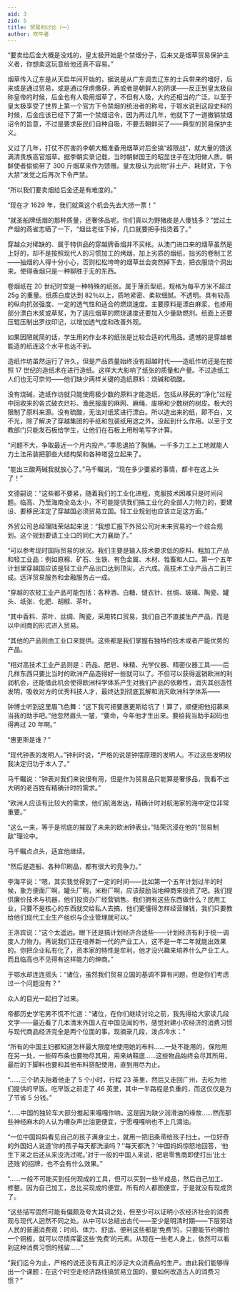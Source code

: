 ```yaml
---
aid: 3
zid: 5
title: 贸易的讨论（一）
author: 吹牛者
---
```


“要卖给后金大概是没戏的，皇太极开始是个禁烟分子，后来又是烟草贸易保护主义者，你想卖这玩意给他还真不容易。”

烟草传入辽东是从天启年间开始的，据说是从广东调去辽东的士兵带来的嗜好，后来或是通过贸易，或是通过俘虏缴获，再或者是朝鲜人的阴谋——反正到皇太极自称皇帝的时候，后金也有人吸用烟草了，不但有人吸，大约还相当的广泛，以至于皇太极享受了世界上第一个官方下令禁烟的统治者的称号，于鄂水说到这段史料的时候，后金应该已经下了第一个禁烟诏令，因为再过几年，他就下了一道撤销禁烟诏令的旨意，不过是要求臣民们自种自吸，不要去朝鲜买了——典型的贸易保护主义。

又过了几年，打仗不厉害的李朝大概准备用烟草对后金搞“超限战”，就大量的馈送满清贵族高官烟草。据李朝实录记载，当时朝鲜国王的昭显世子在沈阳做人质。朝鲜使者偷偷带了 300 斤烟草来作为馈赠。皇太极认为此物“非土产、耗财货，下令大禁”发觉之后再次下令严禁。

“所以我们要卖烟给后金还是有难度的。”

“现在才 1629 年，我们就乘这个机会先去大捞一票！”

“就圣船牌纸烟的那种质量，还奢侈品呢。你们真以为野猪皮是人傻钱多？”尝过土产烟的燕雀志晒了一下，“烟丝老往下掉，几口就要把手指烫着了。”

穿越众对稀缺的、属于特供品的穿越牌香烟并不买帐。从澳门进口来的烟草虽然是上好的，却不是按照现代人的习惯加工的烤烟，加上劣质的烟纸，拙劣的卷制工艺——抽烟的人得十分小心，否则松松垮垮的烟草丝会突然掉下去，把衣服烧个洞出来。使得香烟只是一种聊胜于无的东西。

卷烟纸在 20 世纪时空是一种特殊的纸张。属于薄页型纸，规格为每平方米不超过 25g 的重量。纸质白度达到 82％以上，质地紧密、柔软细腻。不透明。具有较高的纵向抗张强度、一定的透气性和适合的燃烧速度。主要原料是漂白麻浆，也掺用部分漂白木浆或草浆，为了适应烟草的燃烧速度还要加入少量助燃剂。纸面上还要压辊压制出罗纹印记，以增加透气度和改善外观。

如果因陋就简的话，学生用的作业本的纸张是比较合适的代用品。遗憾的是穿越者能造的纸连这个水平也达不到。

造纸作坊虽然运行了许久，但是产品质量始终没有超越时代——造纸作坊还是在按照 17 世纪的造纸术在进行造纸。这样大大影响了纸张的质量和产量。不过造纸工人们也无可奈何——他们缺少两样关键的造纸原料：烧碱和硫酸。

没有烧碱，造纸作坊就只能使用极少数的原料才能造纸，包括从移民的“净化”过程中回收来的各式破衣烂衫、渔民报废的麻网、麻绳、废棉和少数树的树皮。极大的限制了原料来源。没有硫酸，无法对纸浆进行漂白。所以造出来的纸，即不白，又不光，除了解决了穿越集团的手纸和包装纸用途之外，没起到什么作用。以至于文教部门只能发石板给学生，让他们在石板上用粉笔写字计算。

“问题不大，争取最近一个月内投产。”季思退拍了胸脯。一千多力工上工地就能人力土法吊装把那些大结构架和各种塔竖立起来了。

“能出三酸两碱我就放心了。”马千瞩说，“现在多少要紧的事情，都卡在这上头了！”

文德嗣说：“这些都不要紧，随着我们的工业化进程，克服技术困难只是时间问题。临高、乃至海南全岛太小，不可能提供我们搞工业化的全部人力物力的，要建设、要移民注定了穿越国必须贸易立国。轻工业规划也应该立足这方面。”

外贸公司总经理陆荣站起来说：“我想汇报下外贸公司对未来贸易的一个综合规划。这个规划要请工业口的同仁大力襄助了。”

“可以参考现时国际贸易的状况。我们主要是输入技术要求低的原料、粗加工产品和轻工业品：例如原棉、矿石、生铁、有色金属、木材、牲畜和人口。第一个五年计划里穿越国应该是轻工业产品出口达到顶尖，占六成。高技术工业产品占二到三成。远洋贸易服务和金融服务占一成。

“穿越的农轻工业产品可能包括：各种酒、白糖、缝衣针、丝绸、玻璃、陶瓷、罐头、纸张、化肥、胡椒、茶叶。

“其中香料、茶叶、丝绸、陶瓷，采用转口贸易，我们自己不直接生产产品，而是以中间商的形式进入贸易。

“其他的产品则由工业口来提供。这些都是我们掌握有独特的技术或者产能优势的产品。

“相对高技术工业产品则是：药品、肥皂、味精、光学仪器、精密仪器工具——后几样东西只要比当时的欧洲产品造得好一些就可以了。不但可以获得返销欧洲的利润机会，还能借此机会使得欧洲科学体系产生对我们产品的依赖性，消灭其创造性发明，吸收对方的优秀科技人才，最终达到彻底瓦解和消灭欧洲科学体系——

钟博士听到这里眉飞色舞：“这下我可把要惠更斯给坑了！算了，顺便把他招募来当我的助手吧。”他忽然眉头一皱，“要命，今年他才生出来。要给我当助手起码也得再过 20 年啊。”

“惠更斯是谁？”

“现代钟表的发明人。”钟利时说，“严格的说是钟摆原理的发明人。不过这些发明权我决定归功于本人了。”

马千瞩说：“钟表对我们来说很有用，但是作为贸易品只能算是奢侈品，我看不出大明的老百姓有精确计时的需求。”

“欧洲人应该有比较大的需求，他们航海发达，精确计时对航海家的海中定位非常重要。”

“这么一来，等于是彻底的摧毁了未来的欧洲钟表业。”陆荣沉浸在他的“贸易制敌”理论中。

马千瞩点点头，适宜他继续。

“然后是造船、各种印刷品，都有很大的竞争力。”

李海平说：“嗯，其实我觉得到了一定的时间——比如第一个五年计划过半的时候，象方便面厂啊，罐头厂啊，米粉厂啊，应该鼓励当地绅商来投资了吧。我们提供廉价技术与机器，他们投资办厂经营销售。我们拥有这些东西做什么？民用工业，只要不是核心的东西就交给私人去搞，他们更懂得怎样经营赚钱，我们只要教给他们现代工业生产组织与企业管理就可以。”

王洛宾说：“这个太遥远。眼下还是搞计划经济合适些——计划经济有利于统一调度人力物力。再说我们正在培养新一代的产业工人，这不是一年二年就能出效果的。你把企业私有化了，资本家的特性是牟利，他才没兴趣来培养什么产业工人。而且临高也不见得有这样能力的绅商。”

于鄂水却连连摇头：“诸位，虽然我们贸易立国的基调不算有问题，但是你们考虑过一个问题没有？”

众人的目光一起扫了过来。

帝都历史学宅男不慌不忙道：“诸位，在你们继续讨论之前，我先得给大家读几段文字——最近看了几本清末外国人在中国见闻的书，感觉封建小农经济的消费习惯与现代商品经济完全是两个位面的事。现摘录几段，泼点冷水：”

“所有的中国主妇都知道怎样最大限度地使用她的布料……一处不能用的，保险用在另一处，一些碎布条也要物尽其用，用来纳鞋底……这些物品始终会尽其所用，最后的下脚料也要和其他布料搭配使用，直到用尽为止。

“……三个轿夫抬着他走了 5 个小时，行程 23 英里，然后又走回广州，去吃为他们提供的早饭。吃早饭之前走了 46 英里，其中一半路程是负重的，而这仅仅是为了节省 5 分钱。”

“……中国的独轮车大部分推起来嘎嘎作响，这是因为缺少润滑油的缘故……然而那些神经麻木的人认为嘈杂声比油更便宜，宁愿嘎嘎响也不上几滴油。

“一位中国妈妈看见自己的孩子满身尘土，就用一把旧条帚给孩子扫土。一位好奇的外国妇人说道‘你的孩子每天都洗澡吗？’‘每天都洗？’中国妈妈惊怒地回答，‘他生下来之后还从来没洗过呢。’对于一般的中国人来说，肥皂零售商即使打出‘比土还贱’的招牌，也不会有什么效果。”

“……一般不可能买到任何现成的工具，但可以买到一些半成品，然后自己加工、修整。因为自己加工，总比买现成的便宜。所有的人都图便宜，于是就没有现成货了。

“这些描写固然可能有偏颇及夸大其词之处，但至少可以证明小农经济社会的消费观与现代人迥然不同之处。从中可以总结出古代——至少是明清时期——下层劳动人民的普遍消费观：时间、体力、舒适、便利这些都是‘免费’的，只要能节约哪怕一个铜板，就可以尽情挥霍这些‘免费’的元素。从现在一些老人身上，依然可以看到这种消费习惯的残留……”

“我们迄今为止，严格的说还没有真正的涉足大众消费品的生产。由此我们能够得出一个课题：在这个时空走经济路线搞贸易立国的，要如何改造古人的消费习惯？”
